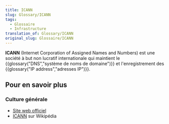 ```yaml
---
title: ICANN
slug: Glossary/ICANN
tags:
  - Glossaire
  - Infrastructure
translation_of: Glossary/ICANN
original_slug: Glossaire/ICANN
---
```


**ICANN** (Internet Corporation of Assigned Names and Numbers) est une société à but non lucratif internationale qui maintient le {{glossary("DNS","système de noms de domaine")}} et l'enregistrement des {{glossary("IP address","adresses IP")}}.

## Pour en savoir plus

### Culture générale

- [Site web officiel](https://www.icann.org/)
- [ICANN](https://fr.wikipedia.org/wiki/ICANN) sur Wikipédia
